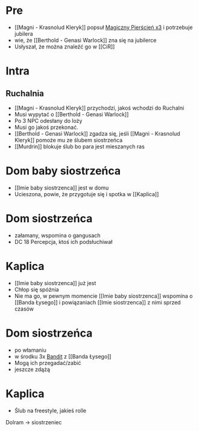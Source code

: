 # Pre
* [[Magni - Krasnolud Kleryk]] popsuł [Magiczny Pierścień x3](http://dnd5e.wikidot.com/spell:hold-person) i potrzebuje jubilera
* wie, że [[Berthold - Genasi Warlock]] zna się na jubilerce
* Usłyszał, że można znaleźć go w [[CiR]]

# Intra
## Ruchalnia
* [[Magni - Krasnolud Kleryk]] przychodzi, jakoś wchodzi do Ruchalni
* Musi wypytać o [[Berthold - Genasi Warlock]]
* Po 3 NPC odesłany do loży
* Musi go jakoś przekonać.
* [[Berthold - Genasi Warlock]] zgadza się, jeśli [[Magni - Krasnolud Kleryk]] pomoże mu ze ślubem siostrzeńca
* [[Murdrin]] blokuje ślub bo para jest mieszanych ras
# Dom baby siostrzeńca
* [[Imie baby siostrzenca]] jest w domu
* Ucieszona, powie, że przygotuje się i spotka w [[Kaplica]]
# Dom siostrzeńca
* załamany, wspomina o gangusach
* DC 18 Percepcja, ktoś ich podsłuchiwał

# Kaplica
* [[Imie baby siostrzenca]] już jest
* Chłop się spóźnia
* Nie ma go, w pewnym momencie [[Imie baby siostrzenca]] wspomina o [[Banda Łysego]] i powiązaniach [[Imie siostrzenca]] z nimi sprzed czasów

# Dom siostrzeńca
* po włamaniu
* w środku 3x [Bandit](https://roll20.net/compendium/dnd5e/Bandit#content) z [[Banda Łysego]]
* Mogą ich przegadać/zabić
* jeszcze zdążą

# Kaplica
* Ślub na freestyle, jakieś rolle

Dolram -> siostrzeniec
